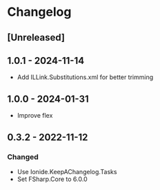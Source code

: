 # Changelog

## [Unreleased]

## 1.0.1 - 2024-11-14

- Add ILLink.Substitutions.xml for better trimming

## 1.0.0 - 2024-01-31

- Improve flex

## 0.3.2 - 2022-11-12

### Changed

* Use Ionide.KeepAChangelog.Tasks
* Set FSharp.Core to 6.0.0
